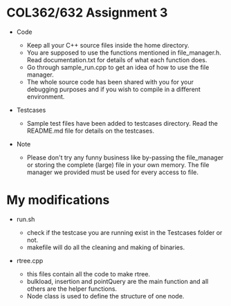 # COL362/632 Assignment 3

- Code
	+ Keep all your C++ source files inside the home directory.
	+ You are supposed to use the functions mentioned in file_manager.h. Read documentation.txt for details of what each function does.
	+ Go through sample_run.cpp to get an idea of how to use the file manager.
	+ The whole source code has been shared with you for your debugging purposes and if you wish to compile in a different environment.

- Testcases
	+ Sample test files have been added to testcases directory. Read the README.md file for details on the testcases.

- Note
	+ Please don't try any funny business like by-passing the file_manager or storing the complete (large) file in your own memory. The file manager we provided must be used for every access to file.

# My modifications

- run.sh
	+ check if the testcase you are running exist in the Testcases folder or not.
	+ makefile will do all the cleaning and making of binaries.

- rtree.cpp
	+ this files contain all the code to make rtree.
	+ bulkload, insertion and pointQuery are the main function and all others are the helper functions.
	+ Node class is used to define the structure of one node.

